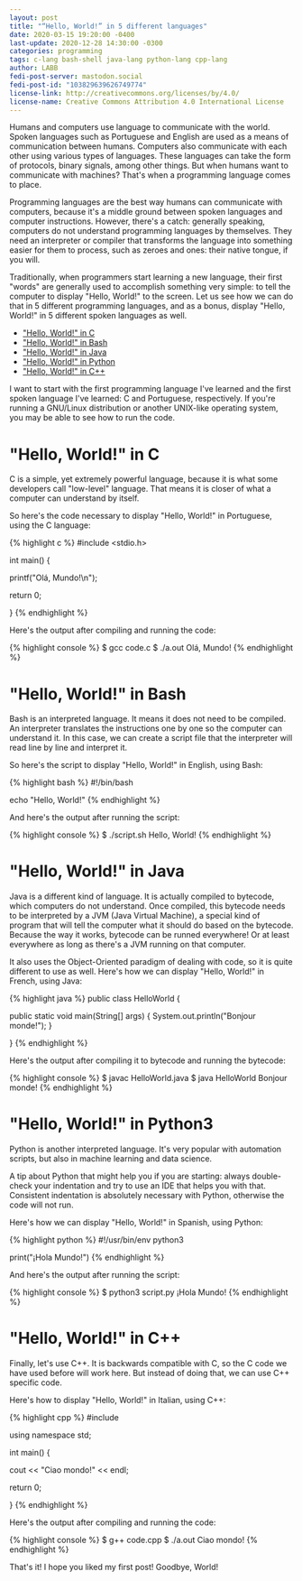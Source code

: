 ```yaml
---
layout: post
title: "“Hello, World!” in 5 different languages"
date: 2020-03-15 19:20:00 -0400
last-update: 2020-12-28 14:30:00 -0300
categories: programming
tags: c-lang bash-shell java-lang python-lang cpp-lang
author: LABB
fedi-post-server: mastodon.social
fedi-post-id: "103829639626749774"
license-link: http://creativecommons.org/licenses/by/4.0/
license-name: Creative Commons Attribution 4.0 International License
---
```


Humans and computers use language to communicate with the world. Spoken languages such as Portuguese and English are used as a means of communication between humans. Computers also communicate with each other using various types of languages. These languages can take the form of protocols, binary signals, among other things. But when humans want to communicate with machines? That's when a programming language comes to place.

Programming languages are the best way humans can communicate with computers, because it's a middle ground between spoken languages and computer instructions. However, there's a catch: generally speaking, computers do not understand programming languages by themselves. They need an interpreter or compiler that transforms the language into something easier for them to process, such as zeroes and ones: their native tongue, if you will.

Traditionally, when programmers start learning a new language, their first "words" are generally used to accomplish something very simple: to tell the computer to display "Hello, World!" to the screen. Let us see how we can do that in 5 different programming languages, and as a bonus, display "Hello, World!" in 5 different spoken languages as well.

* ["Hello, World!" in C](#c)
* ["Hello, World!" in Bash](#bash)
* ["Hello, World!" in Java](#java)
* ["Hello, World!" in Python](#python)
* ["Hello, World!" in C++](#cpp)

I want to start with the first programming language I've learned and the first spoken language I've learned: C and Portuguese, respectively. If you're running a GNU/Linux distribution or another UNIX-like operating system, you may be able to see how to run the code.

"Hello, World!" in C<a name="c"></a>
===

C is a simple, yet extremely powerful language, because it is what some developers call "low-level" language. That means it is closer of what a computer can understand by itself.

So here's the code necessary to display "Hello, World!" in Portuguese, using the C language:

{% highlight c %}
#include <stdio.h>

int main() {

  printf("Olá, Mundo!\n");

  return 0;

}
{% endhighlight %}

Here's the output after compiling and running the code:

{% highlight console %}
$ gcc code.c
$ ./a.out
Olá, Mundo!
{% endhighlight %}

"Hello, World!" in Bash<a name="bash"></a>
===

Bash is an interpreted language. It means it does not need to be compiled. An interpreter translates the instructions one by one so the computer can understand it. In this case, we can create a script file that the interpreter will read line by line and interpret it.

So here's the script to display "Hello, World!" in English, using Bash:

{% highlight bash %}
#!/bin/bash

echo "Hello, World!"
{% endhighlight %}

And here's the output after running the script:

{% highlight console %}
$ ./script.sh
Hello, World!
{% endhighlight %}

"Hello, World!" in Java<a name="java"></a>
===

Java is a different kind of language. It is actually compiled to bytecode, which computers do not understand. Once compiled, this bytecode needs to be interpreted by a JVM (Java Virtual Machine), a special kind of program that will tell the computer what it should do based on the bytecode. Because the way it works, bytecode can be runned everywhere! Or at least everywhere as long as there's a JVM running on that computer.

It also uses the Object-Oriented paradigm of dealing with code, so it is quite different to use as well. Here's how we can display "Hello, World!" in French, using Java:

{% highlight java %}
public class HelloWorld {

  public static void main(String[] args) {
    System.out.println("Bonjour monde!");
  }

}
{% endhighlight %}

Here's the output after compiling it to bytecode and running the bytecode:

{% highlight console %}
$ javac HelloWorld.java
$ java HelloWorld
Bonjour monde!
{% endhighlight %}

"Hello, World!" in Python3<a name="python"></a>
===

Python is another interpreted language. It's very popular with automation scripts, but also in machine learning and data science.

A tip about Python that might help you if you are starting: always double-check your indentation and try to use an IDE that helps you with that. Consistent indentation is absolutely necessary with Python, otherwise the code will not run.

Here's how we can display "Hello, World!" in Spanish, using Python:

{% highlight python %}
#!/usr/bin/env python3

print("¡Hola Mundo!")
{% endhighlight %}

And here's the output after running the script:

{% highlight console %}
$ python3 script.py
¡Hola Mundo!
{% endhighlight %}

"Hello, World!" in C++<a name="cpp"></a>
===

Finally, let's use C++. It is backwards compatible with C, so the C code we have used before will work here. But instead of doing that, we can use C++ specific code.

Here's how to display "Hello, World!" in Italian, using C++:

{% highlight cpp %}
#include <iostream>

using namespace std;

int main() {

  cout << "Ciao mondo!" << endl;

  return 0;

}
{% endhighlight %}

Here's the output after compiling and running the code:

{% highlight console %}
$ g++ code.cpp
$ ./a.out
Ciao mondo!
{% endhighlight %}

That's it! I hope you liked my first post! Goodbye, World!